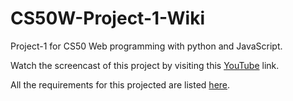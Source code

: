 # CS50W-Project-1-Wiki
Project-1 for CS50 Web programming with python and JavaScript.

Watch the screencast of this project by visiting this [YouTube](https://www.youtube.com/watch?v=rGVSr4hka9U&t=7s) link.

All the requirements for this projected are listed [here](https://cs50.harvard.edu/web/2020/projects/1/wiki/#specification).
